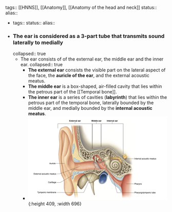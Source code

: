 tags:: [[HNNS]], [[Anatomy]], [[Anatomy of the head and neck]] 
status::
alias::

- tags::
  status::
  alias::
- ### The ear is considered as a 3-part tube that transmits sound laterally to medially
  collapsed:: true
	- The ear consists of of the external ear, the middle ear and the inner ear.
	  collapsed:: true
		- **The external ear** consists the visible part on the lateral aspect of the face, the **auricle of the ear**, and the external acoustic meatus.
		- **The middle ear** is a box-shaped, air-filled cavity that lies within the petrous part of the [[Temporal bone]].
		- **The inner ear** is a series of cavities (**labyrinth**) that lies within the petrous part of the temporal bone, laterally bounded by the middle ear, and medially bounded by the **internal acoustic meatus**.
		- ![image.png](../assets/image_1673411646201_0.png){:height 409, :width 696}